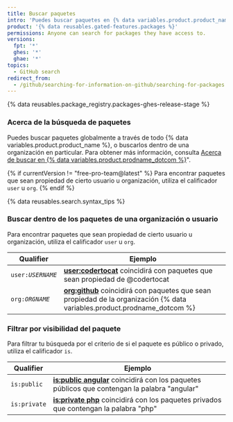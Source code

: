 ```yaml
---
title: Buscar paquetes
intro: 'Puedes buscar paquetes en {% data variables.product.product_name %} y acotar los resultados utilizando los calificadores de búsqueda.'
product: '{% data reusables.gated-features.packages %}'
permissions: Anyone can search for packages they have access to.
versions:
  fpt: '*'
  ghes: '*'
  ghae: '*'
topics:
  - GitHub search
redirect_from:
  - /github/searching-for-information-on-github/searching-for-packages
---
```

{% data reusables.package_registry.packages-ghes-release-stage %}

### Acerca de la búsqueda de paquetes

Puedes buscar paquetes globalmente a través de todo {% data variables.product.product_name %}, o buscarlos dentro de una organización en particular. Para obtener más información, consulta [Acerca de buscar en {% data variables.product.prodname_dotcom %}](/articles/about-searching-on-github)".

{% if currentVersion != "free-pro-team@latest" %}
Para encontrar paquetes que sean propiedad de cierto usuario u organización, utiliza el calificador `user` u `org`.
{% endif %}

{% data reusables.search.syntax_tips %}

### Buscar dentro de los paquetes de una organización o usuario

Para encontrar paquetes que sean propiedad de cierto usuario u organización, utiliza el calificador `user` u `org`.

| Qualifier                 | Ejemplo                                                                                                                                                                                          |
| ------------------------- | ------------------------------------------------------------------------------------------------------------------------------------------------------------------------------------------------ |
| <code>user:<em>USERNAME</em></code> | [**user:codertocat**](https://github.com/search?q=user%3Acodertocat&type=RegistryPackages) coincidirá con paquetes que sean propiedad de @codertocat                                             |
| <code>org:<em>ORGNAME</em></code> | [**org:github**](https://github.com/search?q=org%3Agithub&type=RegistryPackages) coincidirá con paquetes que sean propiedad de la organización {% data variables.product.prodname_dotcom %} |

### Filtrar por visibilidad del paquete

Para filtrar tu búsqueda por el criterio de si el paquete es público o privado, utiliza el calificador `is`.

| Qualifier    | Ejemplo                                                                                                                                                                |
| ------------ | ---------------------------------------------------------------------------------------------------------------------------------------------------------------------- |
| `is:public`  | [**is:public angular**](https://github.com/search?q=is%3Apublic+angular&type=RegistryPackages) coincidirá con los paquetes públicos que contengan la palabra "angular" |
| `is:private` | [**is:private php**](https://github.com/search?q=is%3Aprivate+php&type=RegistryPackages) coincidirá con los paquetes privados que contengan la palabra "php"           |
